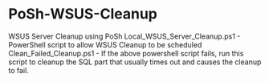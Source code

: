 # PoSh-WSUS-Cleanup
WSUS Server Cleanup using PoSh
Local_WSUS_Server_Cleanup.ps1 - PowerShell script to allow WSUS Cleanup to be scheduled
Clean_Failed_Cleanup.ps1 - If the above powershell script fails, run this script to cleanup the SQL part that usually times out and causes the cleanup to fail.
